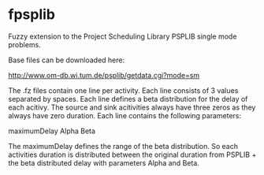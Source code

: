 # fpsplib
Fuzzy extension to the Project Scheduling Library PSPLIB single mode problems.

Base files can be downloaded here:

http://www.om-db.wi.tum.de/psplib/getdata.cgi?mode=sm


The .fz files contain one line per activity. Each line consists of 3 values separated by spaces.
Each line defines a beta distribution for the delay of each acitivy. The source and sink acitivities always have three zeros as they always have zero duration.
Each line contains the following parameters:

maximumDelay Alpha Beta

The maximumDelay defines the range of the beta distribution. So each activities duration is distributed between the original duration from PSPLIB + the beta distributed delay with parameters Alpha and Beta.



